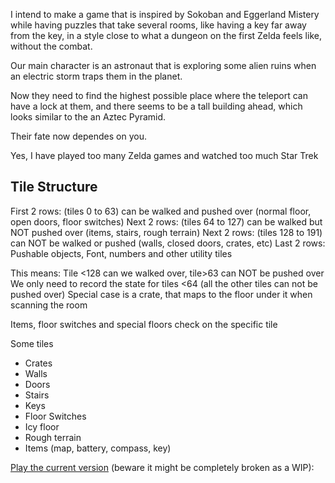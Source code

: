 I intend to make a game that is inspired by Sokoban and Eggerland Mistery while having puzzles that take several rooms, like having a key far away from the key, in a style close to what a dungeon on the first Zelda feels like, without the combat.

Our main character is an astronaut that is exploring some alien ruins when an electric storm traps them in the planet.

Now they need to find the highest possible place where the teleport can have a lock at them, and there seems to be a tall building ahead, which looks similar to the an Aztec Pyramid.

Their fate now dependes on you.

Yes, I have played too many Zelda games and watched too much Star Trek


## Tile Structure

First 2 rows: (tiles 0 to 63) can be walked and pushed over (normal floor, open doors, floor switches)
Next 2 rows:  (tiles 64 to 127) can be walked but NOT pushed over (items, stairs, rough terrain)
Next 2 rows:  (tiles 128 to 191) can NOT be walked or pushed (walls, closed doors, crates, etc)
Last 2 rows:  Pushable objects, Font, numbers and other utility tiles

This means: Tile <128 can we walked over, tile>63 can NOT be pushed over
We only need to record the state for tiles <64 (all the other tiles can not be pushed over)
Special case is a crate, that maps to the floor under it when scanning the room

Items, floor switches and special floors check on the specific tile

Some tiles

* Crates
* Walls
* Doors
* Stairs
* Keys
* Floor Switches
* Icy floor
* Rough terrain
* Items (map, battery, compass, key)

[Play the current version](https://webmsx.org/?MACHINE=MSX1E&ROM_FORMAT=KonamiSCC&ROM=https://github.com/plattysoft/MSX/raw/develop/shyre/output/shyre.rom) (beware it might be completely broken as a WIP): 
